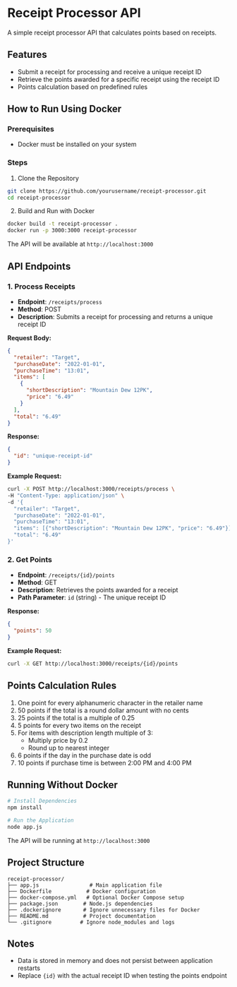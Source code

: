 # Receipt Processor API

A simple receipt processor API that calculates points based on receipts.

## Features

- Submit a receipt for processing and receive a unique receipt ID
- Retrieve the points awarded for a specific receipt using the receipt ID
- Points calculation based on predefined rules

## How to Run Using Docker

### Prerequisites

- Docker must be installed on your system

### Steps

1. Clone the Repository

```bash
git clone https://github.com/yourusername/receipt-processor.git
cd receipt-processor
```

2. Build and Run with Docker

```bash
docker build -t receipt-processor .
docker run -p 3000:3000 receipt-processor
```

The API will be available at `http://localhost:3000`

## API Endpoints

### 1. Process Receipts

- **Endpoint**: `/receipts/process`
- **Method**: POST
- **Description**: Submits a receipt for processing and returns a unique receipt ID

**Request Body:**

```json
{
  "retailer": "Target",
  "purchaseDate": "2022-01-01",
  "purchaseTime": "13:01",
  "items": [
    {
      "shortDescription": "Mountain Dew 12PK",
      "price": "6.49"
    }
  ],
  "total": "6.49"
}
```

**Response:**

```json
{
  "id": "unique-receipt-id"
}
```

**Example Request:**

```bash
curl -X POST http://localhost:3000/receipts/process \
-H "Content-Type: application/json" \
-d '{
  "retailer": "Target",
  "purchaseDate": "2022-01-01",
  "purchaseTime": "13:01",
  "items": [{"shortDescription": "Mountain Dew 12PK", "price": "6.49"}],
  "total": "6.49"
}'
```

### 2. Get Points

- **Endpoint**: `/receipts/{id}/points`
- **Method**: GET
- **Description**: Retrieves the points awarded for a receipt
- **Path Parameter**: `id` (string) - The unique receipt ID

**Response:**

```json
{
  "points": 50
}
```

**Example Request:**

```bash
curl -X GET http://localhost:3000/receipts/{id}/points
```

## Points Calculation Rules

1. One point for every alphanumeric character in the retailer name
2. 50 points if the total is a round dollar amount with no cents
3. 25 points if the total is a multiple of 0.25
4. 5 points for every two items on the receipt
5. For items with description length multiple of 3:
   - Multiply price by 0.2
   - Round up to nearest integer
6. 6 points if the day in the purchase date is odd
7. 10 points if purchase time is between 2:00 PM and 4:00 PM

## Running Without Docker

```bash
# Install Dependencies
npm install

# Run the Application
node app.js
```

The API will be running at `http://localhost:3000`

## Project Structure

```
receipt-processor/
├── app.js                # Main application file
├── Dockerfile           # Docker configuration
├── docker-compose.yml   # Optional Docker Compose setup
├── package.json        # Node.js dependencies
├── .dockerignore       # Ignore unnecessary files for Docker
├── README.md           # Project documentation
└── .gitignore         # Ignore node_modules and logs
```

## Notes

- Data is stored in memory and does not persist between application restarts
- Replace `{id}` with the actual receipt ID when testing the points endpoint
